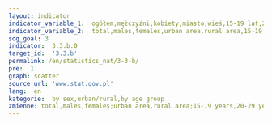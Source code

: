 ```yaml
---
layout: indicator
indicator_variable_1:  ogółem,mężczyźni,kobiety,miasto,wieś,15-19 lat,20-29 lat,30-39 lat,40-49 lat,50-59 lat,60-69 lat,70-79 lat,80 lat i więcej
indicator_variable_2:  total,males,females,urban area,rural area,15-19 years,20-29 years,30-39 years,40-49 years,50-59 years,60-69 years,70-79 years,80 years and more
sdg_goal: 3
indicator:  3.3.b.0
target_id:  '3.3.b'
permalink: /en/statistics_nat/3-3-b/
pre:  1
graph: scatter
source_url: 'www.stat.gov.pl'
lang:  en
kategorie:  by sex,urban/rural,by age group
zmienne: total,males,females;urban area,rural area;15-19 years,20-29 years,30-39 years,40-49 years,50-59 years,60-69 years,70-79 years,80 years and more
---
```

